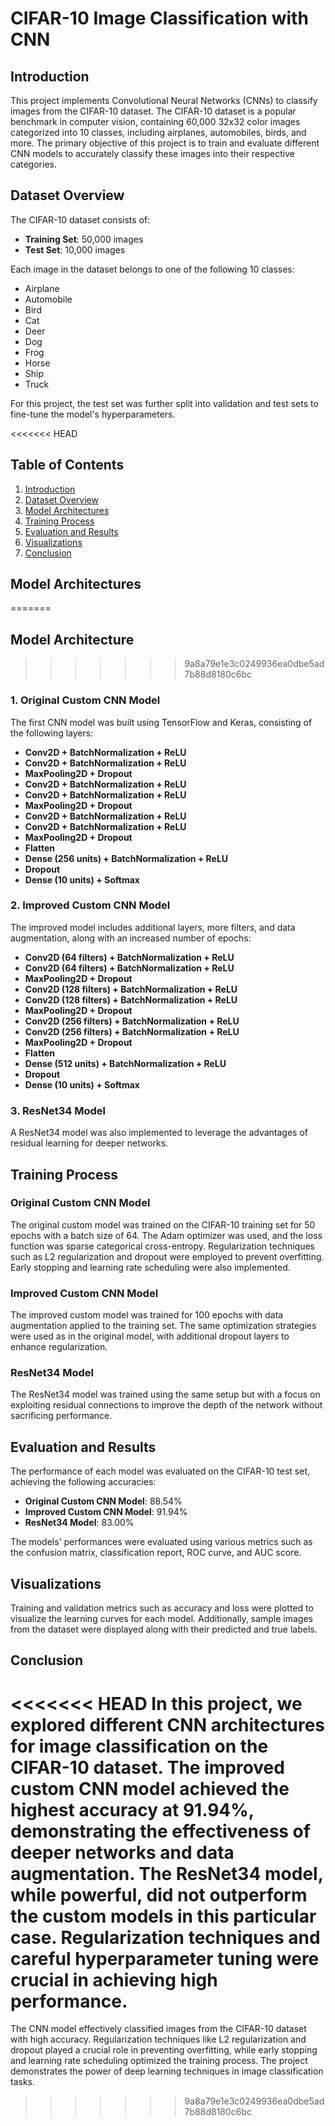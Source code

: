 # CIFAR-10 Image Classification with CNN

## Introduction

This project implements Convolutional Neural Networks (CNNs) to classify images from the CIFAR-10 dataset. The CIFAR-10 dataset is a popular benchmark in computer vision, containing 60,000 32x32 color images categorized into 10 classes, including airplanes, automobiles, birds, and more. The primary objective of this project is to train and evaluate different CNN models to accurately classify these images into their respective categories.

## Dataset Overview

The CIFAR-10 dataset consists of:
- **Training Set**: 50,000 images
- **Test Set**: 10,000 images

Each image in the dataset belongs to one of the following 10 classes:
- Airplane
- Automobile
- Bird
- Cat
- Deer
- Dog
- Frog
- Horse
- Ship
- Truck

For this project, the test set was further split into validation and test sets to fine-tune the model's hyperparameters.

<<<<<<< HEAD
## Table of Contents

1. [Introduction](#introduction)
2. [Dataset Overview](#dataset-overview)
3. [Model Architectures](#model-architectures)
4. [Training Process](#training-process)
5. [Evaluation and Results](#evaluation-and-results)
6. [Visualizations](#visualizations)
7. [Conclusion](#conclusion)

## Model Architectures
=======
## Model Architecture
>>>>>>> 9a8a79e1e3c0249936ea0dbe5ad7b88d8180c6bc

### 1. Original Custom CNN Model
The first CNN model was built using TensorFlow and Keras, consisting of the following layers:

- **Conv2D + BatchNormalization + ReLU**
- **Conv2D + BatchNormalization + ReLU**
- **MaxPooling2D + Dropout**
- **Conv2D + BatchNormalization + ReLU**
- **Conv2D + BatchNormalization + ReLU**
- **MaxPooling2D + Dropout**
- **Conv2D + BatchNormalization + ReLU**
- **Conv2D + BatchNormalization + ReLU**
- **MaxPooling2D + Dropout**
- **Flatten**
- **Dense (256 units) + BatchNormalization + ReLU**
- **Dropout**
- **Dense (10 units) + Softmax**

### 2. Improved Custom CNN Model
The improved model includes additional layers, more filters, and data augmentation, along with an increased number of epochs:

- **Conv2D (64 filters) + BatchNormalization + ReLU**
- **Conv2D (64 filters) + BatchNormalization + ReLU**
- **MaxPooling2D + Dropout**
- **Conv2D (128 filters) + BatchNormalization + ReLU**
- **Conv2D (128 filters) + BatchNormalization + ReLU**
- **MaxPooling2D + Dropout**
- **Conv2D (256 filters) + BatchNormalization + ReLU**
- **Conv2D (256 filters) + BatchNormalization + ReLU**
- **MaxPooling2D + Dropout**
- **Flatten**
- **Dense (512 units) + BatchNormalization + ReLU**
- **Dropout**
- **Dense (10 units) + Softmax**

### 3. ResNet34 Model
A ResNet34 model was also implemented to leverage the advantages of residual learning for deeper networks.

## Training Process

### Original Custom CNN Model
The original custom model was trained on the CIFAR-10 training set for 50 epochs with a batch size of 64. The Adam optimizer was used, and the loss function was sparse categorical cross-entropy. Regularization techniques such as L2 regularization and dropout were employed to prevent overfitting. Early stopping and learning rate scheduling were also implemented.

### Improved Custom CNN Model
The improved custom model was trained for 100 epochs with data augmentation applied to the training set. The same optimization strategies were used as in the original model, with additional dropout layers to enhance regularization.

### ResNet34 Model
The ResNet34 model was trained using the same setup but with a focus on exploiting residual connections to improve the depth of the network without sacrificing performance.

## Evaluation and Results

The performance of each model was evaluated on the CIFAR-10 test set, achieving the following accuracies:
- **Original Custom CNN Model**: 88.54%
- **Improved Custom CNN Model**: 91.94%
- **ResNet34 Model**: 83.00%

The models' performances were evaluated using various metrics such as the confusion matrix, classification report, ROC curve, and AUC score.

## Visualizations

Training and validation metrics such as accuracy and loss were plotted to visualize the learning curves for each model. Additionally, sample images from the dataset were displayed along with their predicted and true labels.

## Conclusion

<<<<<<< HEAD
In this project, we explored different CNN architectures for image classification on the CIFAR-10 dataset. The improved custom CNN model achieved the highest accuracy at 91.94%, demonstrating the effectiveness of deeper networks and data augmentation. The ResNet34 model, while powerful, did not outperform the custom models in this particular case. Regularization techniques and careful hyperparameter tuning were crucial in achieving high performance.
=======
The CNN model effectively classified images from the CIFAR-10 dataset with high accuracy. Regularization techniques like L2 regularization and dropout played a crucial role in preventing overfitting, while early stopping and learning rate scheduling optimized the training process. The project demonstrates the power of deep learning techniques in image classification tasks.
>>>>>>> 9a8a79e1e3c0249936ea0dbe5ad7b88d8180c6bc
